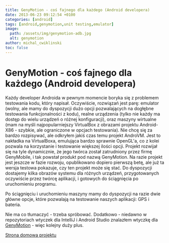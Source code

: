 ```yaml
---
title: GenyMotion - coś fajnego dla każdego (Android developera)
date: 2013-06-23 09:12:54 +0100
categories: [android]
tags: [android,genymotion,unit testing,emulator]
image:
  path: /assets/img/genymotion-adb.jpg
  alt: genymotion
author: michal_cwiklinski
toc: false
---
```


# GenyMotion - coś fajnego dla każdego (Android developera)

Każdy developer Androida w pewnym momencie boryka się z problemem testowania kodu,  który napisał. Oczywiście, rozwiązań jest parę: emulator (wolny, ale mamy do dyspozycji dużo opcji pozwalających na dogłębne testowania funkcjonalności z kodu), realne urządzenia (tylko nie każdy ma dostęp do wielu urządzeń o różnej konfiguracji), oraz maszyny wirtualne (mam na myśli najpopularniejszy VirtualBox z obrazami projektu Android-X86 - szybkie, ale ograniczone w opcjach testowania). Nie chcę się za bardzo rozpisywać, ale odkryłem jakiś czas temu projekt AndroVM. Jest to nakładka na VirtualBoxa, emulująca bardzo sprawnie OpenGL'a, co z kolei pozwala na korzystanie i testowanie większej ilości opcji. Projekt rozwijał się na tyle dynamicznie, że jego twórca został zatrudniony przez firmę GenyMobile, i tak powstał produkt pod nazwą GenyMotion. Na razie projekt jest jeszcze w fazie rozwoju, opublikowano dopiero pierwszą betę, ale już ta wersja testowa pokazuje, czy ten projekt może się stać. Do dyspozycji dostajemy kilka obrazów systemu dla różnych urządzeń, przygotowanych oczywiście przez twórcę aplikacji, i gotowych do ściągnięcia po uruchomieniu programu.

Po ściągnięciu i uruchomieniu maszyny mamy do dyspozycji na razie dwie główne opcje, które pozwalają na testowanie naszych aplikacji: GPS i bateria.

Nie ma co tłumaczyć - trzeba spróbować. Dodatkowo - niedawno w repozytoriach wtyczek dla IntelliJ i Android Studio znalazłem wtyczkę dla [GenyMotion](http://plugins.jetbrains.com/plugin/7269?pr=idea) - więc kolejny duży plus.

[Strona domowa projektu](http://www.genymotion.com)